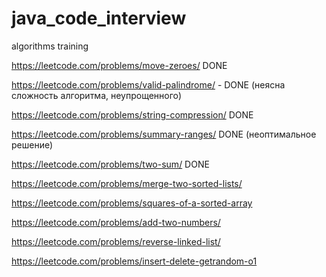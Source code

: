 # java_code_interview
algorithms training


https://leetcode.com/problems/move-zeroes/ DONE

https://leetcode.com/problems/valid-palindrome/ - DONE (неясна сложность алгоритма, неупрощенного)

https://leetcode.com/problems/string-compression/ DONE

https://leetcode.com/problems/summary-ranges/ DONE (неоптимальное решение)

https://leetcode.com/problems/two-sum/ DONE


https://leetcode.com/problems/merge-two-sorted-lists/

https://leetcode.com/problems/squares-of-a-sorted-array

https://leetcode.com/problems/add-two-numbers/

https://leetcode.com/problems/reverse-linked-list/

https://leetcode.com/problems/insert-delete-getrandom-o1